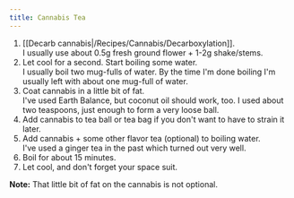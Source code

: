 ```yaml
---
title: Cannabis Tea
---
```


1. [[Decarb cannabis|/Recipes/Cannabis/Decarboxylation]].<br>I usually use about 0.5g fresh ground flower + 1-2g shake/stems.
2. Let cool for a second. Start boiling some water.<br>I usually boil two mug-fulls of water. By the time I'm done boiling I'm usually left with about one mug-full of water.
3. Coat cannabis in a little bit of fat.<br>I've used Earth Balance, but coconut oil should work, too. I used about two teaspoons, just enough to form a very loose ball.
4. Add cannabis to tea ball or tea bag if you don't want to have to strain it later.
5. Add cannabis + some other flavor tea (optional) to boiling water.<br>I've used a ginger tea in the past which turned out very well.
6. Boil for about 15 minutes.
7. Let cool, and don't forget your space suit.

**Note:** That little bit of fat on the cannabis is not optional.